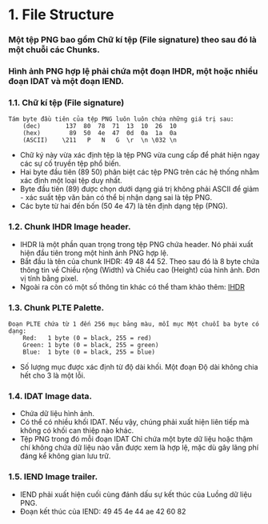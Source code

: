# 1. File Structure
### Một tệp PNG bao gồm Chữ kí tệp (File signature) theo sau đó là một chuỗi các Chunks.
### Hình ảnh PNG hợp lệ phải chứa một đoạn IHDR, một hoặc nhiều đoạn IDAT và một đoạn IEND.
    
### 1.1. Chữ kí tệp (File signature)
	Tám byte đầu tiên của tệp PNG luôn luôn chứa những giá trị sau:
        (dec)       137  80  78  71  13  10  26  10
        (hex)        89  50  4e  47  0d  0a  1a  0a
        (ASCII)    \211   P   N   G  \r  \n \032 \n
 
- Chữ ký này vừa xác định tệp là tệp PNG vừa cung cấp để phát hiện ngay các sự cố truyền tệp phổ biến.
- Hai byte đầu tiên (89 50) phân biệt các tệp PNG trên các hệ thống nhằm xác định một loại tệp duy nhất.
- Byte đầu tiên (89) được chọn dưới dạng giá trị không phải ASCII để giảm - xác suất tệp văn bản có thể bị nhận dạng sai là tệp PNG.
- Các byte từ hai đến bốn (50 4e 47) là tên định dạng tệp (PNG).
        
###    1.2. Chunk IHDR Image header.
- IHDR là một phần quan trọng trong tệp PNG chứa header. Nó phải xuất hiện đầu tiên trong một hình ảnh PNG hợp lệ.
- Bắt đầu là tên của chunk IHDR: 49 48 44 52. Theo sau đó là 8 byte chứa thông tin về Chiều rộng (Width) và Chiều cao (Height) của hình ảnh. Đơn vị tính bằng pixel.
- []()   Ngoài ra còn có một số thông tin khác có thể tham khảo thêm: [IHDR](http://png.cybermirror.org/spec/1.2/PNG-Chunks.html#C.IHDR)
        
###    1.3. Chunk PLTE Palette.
	Đoạn PLTE chứa từ 1 đến 256 mục bảng màu, mỗi mục Một chuỗi ba byte có dạng:
		Red:   1 byte (0 = black, 255 = red)
		Green: 1 byte (0 = black, 255 = green)
		Blue:  1 byte (0 = black, 255 = blue)
- Số lượng mục được xác định từ độ dài khối. Một đoạn Độ dài không chia hết cho 3 là một lỗi.
    
###    1.4. IDAT Image data.
- Chứa dữ liệu hình ảnh.
- Có thể có nhiều khối IDAT. Nếu vậy, chúng phải xuất hiện liên tiếp mà không có khối can thiệp nào khác.
- Tệp PNG trong đó mỗi đoạn IDAT Chỉ chứa một byte dữ liệu hoặc thậm chí không chứa dữ liệu nào vẫn được xem là hợp lệ, mặc dù gây lãng phí đáng kể không gian lưu trữ.
		
###    1.5. IEND Image trailer.
- IEND phải xuất hiện cuối cùng đánh dấu sự kết thúc của Luồng dữ liệu PNG.
- Đoạn kết thúc của IEND: 49 45 4e 44 ae 42 60 82
    
